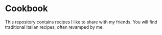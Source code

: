Cookbook
========

This repository contains recipes I like to share with my friends.
You will find traditional Italian recipes, often revamped by me.
